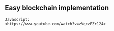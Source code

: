 ## Easy blockchain implementation 

```
Javascript: 
<https://www.youtube.com/watch?v=zVqczFZr124>

```
